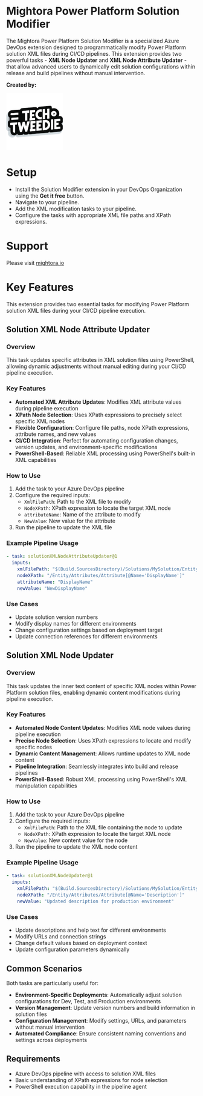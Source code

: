 # Mightora Power Platform Solution Modifier
The Mightora Power Platform Solution Modifier is a specialized Azure DevOps extension designed to programmatically modify Power Platform solution XML files during CI/CD pipelines. This extension provides two powerful tasks - **XML Node Updater** and **XML Node Attribute Updater** - that allow advanced users to dynamically edit solution configurations within release and build pipelines without manual intervention. 

**Created by:**

[![Mightora Logo](https://raw.githubusercontent.com/TechTweedie/techtweedie.github.io/main/static/logo-01_150x150.png)](https://techtweedie.github.io)


# Setup 
- Install the Solution Modifier extension in your DevOps Organization using the **Get it free** button.
- Navigate to your pipeline.
- Add the XML modification tasks to your pipeline.
- Configure the tasks with appropriate XML file paths and XPath expressions.

# Support
Please visit [mightora.io](https://mightora.io)

# Key Features 

This extension provides two essential tasks for modifying Power Platform solution XML files during your CI/CD pipeline execution. 

## Solution XML Node Attribute Updater

### Overview
This task updates specific attributes in XML solution files using PowerShell, allowing dynamic adjustments without manual editing during your CI/CD pipeline execution.

### Key Features
- **Automated XML Attribute Updates**: Modifies XML attribute values during pipeline execution
- **XPath Node Selection**: Uses XPath expressions to precisely select specific XML nodes
- **Flexible Configuration**: Configure file paths, node XPath expressions, attribute names, and new values
- **CI/CD Integration**: Perfect for automating configuration changes, version updates, and environment-specific modifications
- **PowerShell-Based**: Reliable XML processing using PowerShell's built-in XML capabilities

### How to Use
1. Add the task to your Azure DevOps pipeline
2. Configure the required inputs:
    - `XmlFilePath`: Path to the XML file to modify
    - `NodeXPath`: XPath expression to locate the target XML node
    - `attributeName`: Name of the attribute to modify
    - `NewValue`: New value for the attribute
3. Run the pipeline to update the XML file

### Example Pipeline Usage

```yaml
- task: solutionXMLNodeAttributeUpdater@1
  inputs:
    xmlFilePath: "$(Build.SourcesDirectory)/Solutions/MySolution/Entity.xml"
    nodeXPath: "/Entity/Attributes/Attribute[@Name='DisplayName']"
    attributeName: "DisplayName"
    newValue: "NewDisplayName"
```

### Use Cases
- Update solution version numbers
- Modify display names for different environments
- Change configuration settings based on deployment target
- Update connection references for different environments

## Solution XML Node Updater

### Overview
This task updates the inner text content of specific XML nodes within Power Platform solution files, enabling dynamic content modifications during pipeline execution.

### Key Features
- **Automated Node Content Updates**: Modifies XML node values during pipeline execution
- **Precise Node Selection**: Uses XPath expressions to locate and modify specific nodes
- **Dynamic Content Management**: Allows runtime updates to XML node content
- **Pipeline Integration**: Seamlessly integrates into build and release pipelines
- **PowerShell-Based**: Robust XML processing using PowerShell's XML manipulation capabilities

### How to Use
1. Add the task to your Azure DevOps pipeline
2. Configure the required inputs:
    - `XmlFilePath`: Path to the XML file containing the node to update
    - `NodeXPath`: XPath expression to locate the target XML node
    - `NewValue`: New content value for the node
3. Run the pipeline to update the XML node content

### Example Pipeline Usage

```yaml
- task: solutionXMLNodeUpdater@1
  inputs:
    xmlFilePath: "$(Build.SourcesDirectory)/Solutions/MySolution/Entity.xml"
    nodeXPath: "/Entity/Attributes/Attribute[@Name='Description']"
    newValue: "Updated description for production environment"
```

### Use Cases
- Update descriptions and help text for different environments
- Modify URLs and connection strings
- Change default values based on deployment context
- Update configuration parameters dynamically

## Common Scenarios

Both tasks are particularly useful for:

- **Environment-Specific Deployments**: Automatically adjust solution configurations for Dev, Test, and Production environments
- **Version Management**: Update version numbers and build information in solution files
- **Configuration Management**: Modify settings, URLs, and parameters without manual intervention
- **Automated Compliance**: Ensure consistent naming conventions and settings across deployments

## Requirements

- Azure DevOps pipeline with access to solution XML files
- Basic understanding of XPath expressions for node selection
- PowerShell execution capability in the pipeline agent